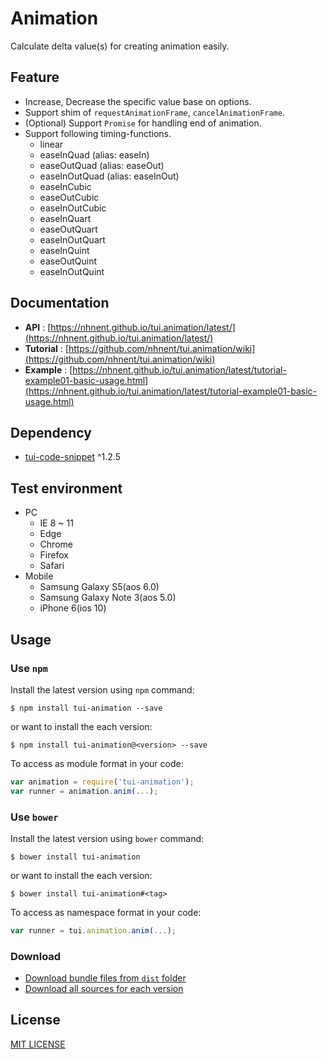 # Animation

Calculate delta value(s) for creating animation easily.

## Feature

* Increase, Decrease the specific value base on options.
* Support shim of `requestAnimationFrame`, `cancelAnimationFrame`.
* (Optional) Support `Promise` for handling end of animation.
* Support following timing-functions.
	* linear
	* easeInQuad (alias: easeIn)
	* easeOutQuad (alias: easeOut)
	* easeInOutQuad (alias: easeInOut)
    * easeInCubic
    * easeOutCubic
    * easeInOutCubic
    * easeInQuart
    * easeOutQuart
    * easeInOutQuart
    * easeInQuint
    * easeOutQuint
    * easeInOutQuint

## Documentation
* **API** : [https://nhnent.github.io/tui.animation/latest/](https://nhnent.github.io/tui.animation/latest/)
* **Tutorial** : [https://github.com/nhnent/tui.animation/wiki](https://github.com/nhnent/tui.animation/wiki)
* **Example** : [https://nhnent.github.io/tui.animation/latest/tutorial-example01-basic-usage.html](https://nhnent.github.io/tui.animation/latest/tutorial-example01-basic-usage.html)

## Dependency
* [tui-code-snippet](https://github.com/nhnent/tui.code-snippet) ^1.2.5

## Test environment
* PC
    * IE 8 ~ 11
    * Edge
    * Chrome
    * Firefox
    * Safari
* Mobile
    * Samsung Galaxy S5(aos 6.0)
    * Samsung Galaxy Note 3(aos 5.0)
    * iPhone 6(ios 10)

## Usage
### Use `npm`

Install the latest version using `npm` command:

```
$ npm install tui-animation --save
```

or want to install the each version:

```
$ npm install tui-animation@<version> --save
```

To access as module format in your code:

```javascript
var animation = require('tui-animation');
var runner = animation.anim(...);
```

### Use `bower`
Install the latest version using `bower` command:

```
$ bower install tui-animation
```

or want to install the each version:

```
$ bower install tui-animation#<tag>
```

To access as namespace format in your code:

```javascript
var runner = tui.animation.anim(...);
```

### Download
* [Download bundle files from `dist` folder](https://github.com/nhnent/tui.animation/tree/production/dist)
* [Download all sources for each version](https://github.com/nhnent/tui.animation/releases)

## License
[MIT LICENSE](https://github.com/nhnent/tui.animation/blob/master/LICENSE)
